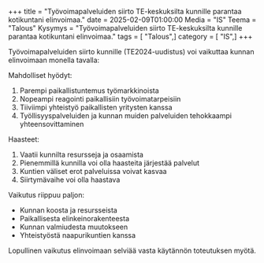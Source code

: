 +++
title = "Työvoimapalveluiden siirto TE-keskuksilta kunnille parantaa kotikuntani elinvoimaa."
date = 2025-02-09T01:00:00
Media = "IS"
Teema = "Talous"
Kysymys = "Työvoimapalveluiden siirto TE-keskuksilta kunnille parantaa kotikuntani elinvoimaa."
tags = [ "Talous",]
category = [ "IS",]
+++

Työvoimapalveluiden siirto kunnille (TE2024-uudistus) voi vaikuttaa kunnan elinvoimaan monella tavalla:

Mahdolliset hyödyt:
1. Parempi paikallistuntemus työmarkkinoista
2. Nopeampi reagointi paikallisiin työvoimatarpeisiin
3. Tiiviimpi yhteistyö paikallisten yritysten kanssa
4. Työllisyyspalveluiden ja kunnan muiden palveluiden tehokkaampi yhteensovittaminen

Haasteet:
1. Vaatii kunnilta resursseja ja osaamista
2. Pienemmillä kunnilla voi olla haasteita järjestää palvelut
3. Kuntien väliset erot palveluissa voivat kasvaa
4. Siirtymävaihe voi olla haastava

Vaikutus riippuu paljon:
- Kunnan koosta ja resursseista
- Paikallisesta elinkeinorakenteesta
- Kunnan valmiudesta muutokseen
- Yhteistyöstä naapurikuntien kanssa

Lopullinen vaikutus elinvoimaan selviää vasta käytännön toteutuksen myötä.